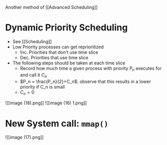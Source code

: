 Another method of [[Advanced Scheduling]]
# Dynamic Priority Scheduling

- See [[Scheduling]]
- Low Priority processes can get reprioritized
    - Inc. Priorities that don’t use time slice
    - Dec. Priorities that use time slice
- The following steps should be taken at each time slice
    - Record how much time a given process with priority $P_n$ executes for and call it $C_n$
    - $P_n = \frac{P_n}{2}+C_n$: observe that this results in a lower priority if C_n is small
    - $C_n=0$

![[image (18).png]]
![[image (16) 1.png]]
# New System call: `mmap()`
![[image (17).png]]